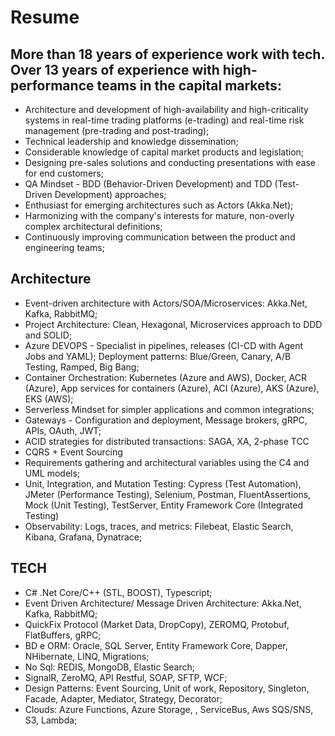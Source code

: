 # Resume

## More than 18 years of experience work with tech. Over 13 years of experience with high-performance teams in the capital markets:
 - Architecture and development of high-availability and high-criticality systems in real-time trading platforms (e-trading) and real-time risk management (pre-trading and post-trading);
 - Technical leadership and knowledge dissemination;
 - Considerable knowledge of capital market products and legislation;
 - Designing pre-sales solutions and conducting presentations with ease for end customers;
 -  QA Mindset - BDD (Behavior-Driven Development) and TDD (Test-Driven Development) approaches;
 - Enthusiast for emerging architectures such as Actors (Akka.Net);
 - Harmonizing with the company's interests for mature, non-overly complex architectural definitions;
 - Continuously improving communication between the product and engineering teams;

## Architecture
 - Event-driven architecture with Actors/SOA/Microservices: Akka.Net, Kafka, RabbitMQ;
 - Project Architecture: Clean, Hexagonal, Microservices approach to DDD and SOLID;
 - Azure DEVOPS - Specialist in pipelines, releases (CI-CD with Agent Jobs and YAML); Deployment patterns: Blue/Green, Canary, A/B Testing, Ramped, Big Bang;
 - Container Orchestration: Kubernetes (Azure and AWS), Docker, ACR (Azure), App services for containers (Azure), ACI (Azure), AKS (Azure), EKS (AWS);
 - Serverless Mindset for simpler applications and common integrations;
 - Gateways - Configuration and deployment, Message brokers, gRPC, APIs, OAuth, JWT;
 -  ACID strategies for distributed transactions: SAGA, XA, 2-phase TCC
 - CQRS + Event Sourcing
 - Requirements gathering and architectural variables using the C4 and UML models;
 - Unit, Integration, and Mutation Testing: Cypress (Test Automation), JMeter (Performance Testing), Selenium, Postman, FluentAssertions, Mock (Unit Testing), TestServer, Entity Framework Core (Integrated Testing)
 - Observability: Logs, traces, and metrics: Filebeat, Elastic Search, Kibana, Grafana, Dynatrace;

## TECH
 - C# .Net Core/C++ (STL, BOOST), Typescript;
 - Event Driven Architecture/ Message Driven Architecture: Akka.Net, Kafka, RabbitMQ;
 - QuickFix Protocol (Market Data, DropCopy), ZEROMQ, Protobuf, FlatBuffers, gRPC;
 - BD e ORM: Oracle, SQL Server, Entity Framework Core, Dapper, NHibernate, LINQ, Migrations;
 - No Sql: REDIS, MongoDB, Elastic Search;
 - SignalR, ZeroMQ, API Restful, SOAP, SFTP, WCF;
 - Design Patterns: Event Sourcing, Unit of work, Repository, Singleton, Facade, Adapter, Mediator, Strategy, Decorator;
 - Clouds: Azure Functions, Azure Storage, , ServiceBus, Aws SQS/SNS, S3,   Lambda;
